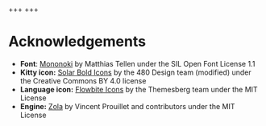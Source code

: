 +++
+++

# Acknowledgements

- **Font**: [Mononoki](https://madmalik.github.io/mononoki/) by Matthias Tellen under the SIL Open Font License 1.1
- **Kitty icon:** [Solar Bold Icons](https://www.figma.com/community/file/1166831539721848736/solar-icons-set) by the 480 Design team (modified) under the Creative Commons BY 4.0 license
- **Language icon:** [Flowbite Icons](https://github.com/themesberg/flowbite-icons) by the Themesberg team under the MIT License
- **Engine:** [Zola](https://www.getzola.org/) by Vincent Prouillet and contributors under the MIT License
